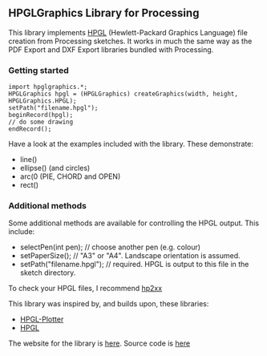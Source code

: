 ## HPGLGraphics Library for Processing

This library implements [HPGL](https://en.wikipedia.org/wiki/HPGL) (Hewlett-Packard Graphics Language) file creation from Processing sketches. It works in much the same way as the PDF Export and DXF Export libraries bundled with Processing.

### Getting started 

    import hpglgraphics.*;
    HPGLGraphics hpgl = (HPGLGraphics) createGraphics(width, height, HPGLGraphics.HPGL);
    setPath("filename.hpgl");
    beginRecord(hpgl);
    // do some drawing
    endRecord();

Have a look at the examples included with the library. These demonstrate:

  * line()
  * ellipse() (and circles)
  * arc(0 (PIE, CHORD and OPEN)
  * rect()

### Additional methods

Some additional methods are available for controlling the HPGL output. This include:
  * selectPen(int pen);       // choose another pen (e.g. colour)
  * setPaperSize();           // "A3" or "A4". Landscape orientation is assumed.
  * setPath("filename.hpgl"); // required. HPGL is output to this file in the sketch directory.

To check your HPGL files, I recommend [hp2xx](https://www.gnu.org/software/hp2xx/)

This library was inspired by, and builds upon, these libraries:
  * [HPGL-Plotter](http://sjunnesson.github.io/HPGL-Plotter/)
  * [HPGL](https://github.com/gregersn/HPGL)

The website for the library is [here](https://ciaron.github.io/HPGLGraphics).
Source code is [here](https://github.com/ciaron/HPGLGraphics)
